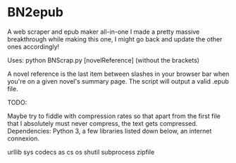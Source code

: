 # BN2epub
 A web scraper and epub maker all-in-one
I made a pretty massive breakthrough while making this one, I might go back and update the other ones accordingly!


Uses: python BNScrap.py [novelReference]
(without the brackets)


A novel reference is the last item between slashes in your browser bar when you're on a given novel's summary page.
The script will output a valid .epub file.

TODO:

Maybe try to fiddle with compression rates so that apart from the first file that I absolutely must never compress, the text gets compressed.
Dependencies: Python 3, a few libraries listed down below, an internet connexion.

urllib
sys
codecs as cs
os
shutil
subprocess
zipfile